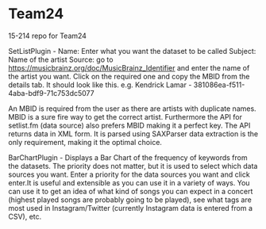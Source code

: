 # Team24
15-214 repo for Team24

SetListPlugin - 
Name: Enter what you want the dataset to be called
Subject: Name of the artist
Source: go to https://musicbrainz.org/doc/MusicBrainz_Identifier and enter the name of the artist you want. 
Click on the required one and copy the MBID from the details tab. It should look like this. e.g. 
Kendrick Lamar - 381086ea-f511-4aba-bdf9-71c753dc5077
	   
An MBID is required from the user as there are artists with duplicate names. MBID is a sure fire way to get the correct artist. 
Furthermore the API for setlist.fm (data source) also prefers MBID making it a perfect key. The API returns data in XML form. 
It is parsed using SAXParser data extraction is the only requirement, making it the optimal choice.

BarChartPlugin -
Displays a Bar Chart of the frequency of keywords from the datasets.
The priority does not matter, but it is used to select which data sources you want. Enter a priority for the data sources you want 
and click enter.It is useful and extensible as you can use it in a variety of ways. You can use it to get an idea of what kind of songs 
you can expect in a concert (highest played songs are probably going to be played), see what tags are most used in Instagram/Twitter 
(currently Instagram data is entered from a CSV), etc.
